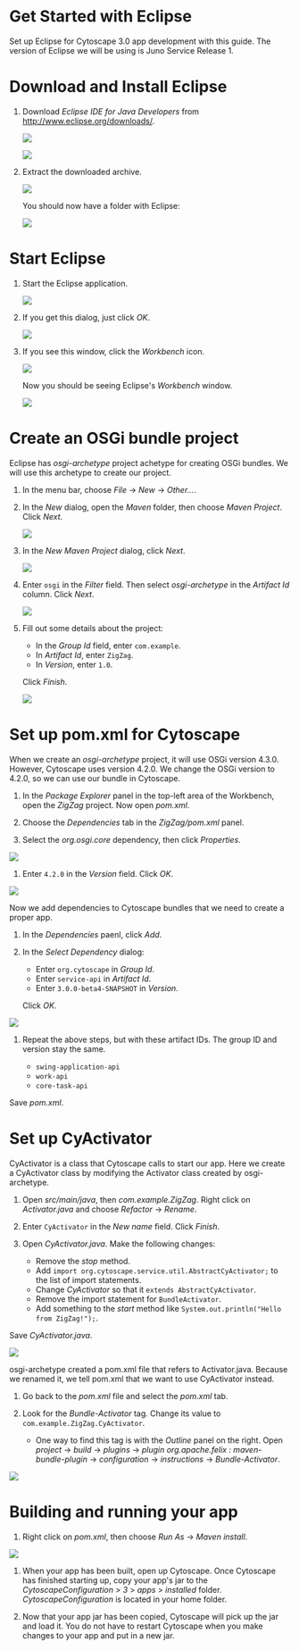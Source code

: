 # Get Started with Eclipse

Set up Eclipse for Cytoscape 3.0 app development with this guide.
The version of Eclipse we will be using is Juno Service Release 1.

# Download and Install Eclipse

 1. Download _Eclipse IDE for Java Developers_ from <http://www.eclipse.org/downloads/>.

    ![](https://raw.github.com/cytoscape/ZigZag/master/getstartedwitheclipse/download1.png)

    ![](https://raw.github.com/cytoscape/ZigZag/master/getstartedwitheclipse/download2.png)

 1. Extract the downloaded archive.

    ![](https://raw.github.com/cytoscape/ZigZag/master/getstartedwitheclipse/extract.png)

    You should now have a folder with Eclipse:

    ![](https://raw.github.com/cytoscape/ZigZag/master/getstartedwitheclipse/extract2.png)

# Start Eclipse

 1. Start the Eclipse application.

    ![](https://raw.github.com/cytoscape/ZigZag/master/getstartedwitheclipse/launch.png)

 1. If you get this dialog, just click _OK_.

    ![](https://raw.github.com/cytoscape/ZigZag/master/getstartedwitheclipse/workspacesetup.png)

 1. If you see this window, click the _Workbench_ icon.

    ![](https://raw.github.com/cytoscape/ZigZag/master/getstartedwitheclipse/welcomescreen.png)

    Now you should be seeing Eclipse's _Workbench_ window.

    ![](https://raw.github.com/cytoscape/ZigZag/master/getstartedwitheclipse/workspace.png)

# Create an OSGi bundle project

Eclipse has _osgi-archetype_ project achetype for creating OSGi bundles. We will use this
archetype to create our project.

 1. In the menu bar, choose _File_ &rarr; _New_ &rarr; _Other..._.

 1. In the _New_ dialog, open the _Maven_ folder, then choose _Maven Project_. Click _Next_.

    ![](https://raw.github.com/cytoscape/ZigZag/master/getstartedwitheclipse/newmvnproj.png)

 1. In the _New Maven Project_ dialog, click _Next_.

    ![](https://raw.github.com/cytoscape/ZigZag/master/getstartedwitheclipse/newmvnproj2.png)

 1. Enter `osgi` in the _Filter_ field. Then select _osgi-archetype_ in the _Artifact Id_ column.
    Click _Next_.

    ![](https://raw.github.com/cytoscape/ZigZag/master/getstartedwitheclipse/newmvnproj3.png)

 1. Fill out some details about the project:
    - In the _Group Id_ field, enter `com.example`.
    - In _Artifact Id_, enter `ZigZag`.
    - In _Version_, enter `1.0`.

    Click _Finish_.

    ![](https://raw.github.com/cytoscape/ZigZag/master/getstartedwitheclipse/newmvnproj4.png)

# Set up pom.xml for Cytoscape

When we create an _osgi-archetype_ project, it will use OSGi version 4.3.0. However, Cytoscape
uses version 4.2.0. We change the OSGi version to 4.2.0, so we can use our bundle in Cytoscape.

 1. In the _Package Explorer_ panel in the top-left area of the Workbench, open the
    _ZigZag_ project. Now open _pom.xml_.

 1. Choose the _Dependencies_ tab in the _ZigZag/pom.xml_ panel.

 1. Select the _org.osgi.core_ dependency, then click _Properties_.

  ![](https://raw.github.com/cytoscape/ZigZag/master/getstartedwitheclipse/osgi-version.png)

 1. Enter `4.2.0` in the _Version_ field. Click _OK_.

  ![](https://raw.github.com/cytoscape/ZigZag/master/getstartedwitheclipse/osgi-version2.png)

Now we add dependencies to Cytoscape bundles that we need to create a proper app.

 1. In the _Dependencies_ paenl, click _Add_.

 1. In the _Select Dependency_ dialog:

    - Enter `org.cytoscape` in _Group Id_.
    - Enter `service-api` in _Artifact Id_.
    - Enter `3.0.0-beta4-SNAPSHOT` in _Version_.

    Click _OK_.

  ![](https://raw.github.com/cytoscape/ZigZag/master/getstartedwitheclipse/add-dep-serviceapi.png)

 1. Repeat the above steps, but with these artifact IDs. The group ID and version stay the same.

    - `swing-application-api`
    - `work-api`
    - `core-task-api`

Save _pom.xml_.

# Set up CyActivator

CyActivator is a class that Cytoscape calls to start our app. Here we create a CyActivator class by
modifying the Activator class created by osgi-archetype.

 1. Open _src/main/java_, then _com.example.ZigZag_. Right click on _Activator.java_ and choose
    _Refactor_ &rarr; _Rename_.

 1. Enter `CyActivator` in the _New name_ field. Click _Finish_.

 1. Open _CyActivator.java_. Make the following changes:

    - Remove the _stop_ method.
    - Add `import org.cytoscape.service.util.AbstractCyActivator;` to the list of import statements.
    - Change _CyActivator_ so that it `extends AbstractCyActivator`.
    - Remove the import statement for `BundleActivator`.
    - Add something to the _start_ method like `System.out.println("Hello from ZigZag!");`.

  Save _CyActivator.java_.

  ![](https://raw.github.com/cytoscape/ZigZag/master/getstartedwitheclipse/cyactivator.png)

osgi-archetype created a pom.xml file that refers to Activator.java. Because we renamed it,
we tell pom.xml that we want to use CyActivator instead.

 1. Go back to the _pom.xml_ file and select the _pom.xml_ tab.

 1. Look for the _Bundle-Activator_ tag. Change its value to `com.example.ZigZag.CyActivator`.
    - One way to find this tag is with the _Outline_ panel on the right. Open
      _project_ &rarr; _build_ &rarr; _plugins_ &rarr; _plugin org.apache.felix : maven-bundle-plugin_
      &rarr; _configuration_ &rarr; _instructions_ &rarr; _Bundle-Activator_.

   ![](https://raw.github.com/cytoscape/ZigZag/master/getstartedwitheclipse/bundleactivator.png)

# Building and running your app

 1. Right click on _pom.xml_, then choose _Run As_ &rarr; _Maven install_.

   ![](https://raw.github.com/cytoscape/ZigZag/master/getstartedwitheclipse/mvninstall.png)

 1. When your app has been built, open up Cytoscape. Once Cytoscape has finished starting up,
    copy your app's jar to the  _CytoscapeConfiguration_ > _3_ > _apps_ > _installed_ folder.
    _CytoscapeConfiguration_ is located in your home folder.

 1. Now that your app jar has been copied, Cytoscape will pick up the jar and load it. You do
    not have to restart Cytoscape when you make changes to your app and put in a new jar.
